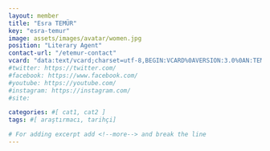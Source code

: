 ```yaml
---
layout: member
title: "Esra TEMÜR"
key: "esra-temur"
image: assets/images/avatar/women.jpg
position: "Literary Agent"
contact-url: "/etemur-contact"
vcard: "data:text/vcard;charset=utf-8,BEGIN:VCARD%0AVERSION:3.0%0AN:TEMÜR;Esra;;;%0AFN:Esra TEMÜR%0AORG:Mediterranean Agency%0ATITLE:Literary Agent%0ATEL;type=CELL:+905396696171%0AEMAIL:esra@mediterraneanagency.com%0AURL:https://mediterranean.agency/%0AEND:VCARD"
#twitter: https://twitter.com/
#facebook: https://www.facebook.com/
#youtube: https://youtube.com/
#instagram: https://instagram.com/
#site: 

categories: #[ cat1, cat2 ]
tags: #[ araştırmacı, tarihçi]

# For adding excerpt add <!--more--> and break the line
---
```

 
<!--more-->

